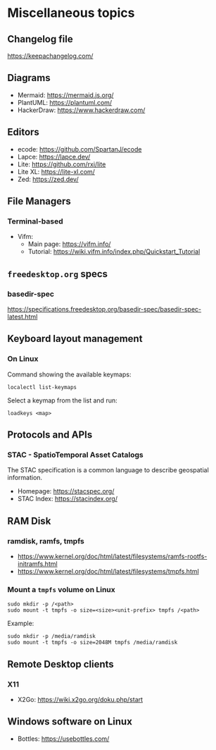 # Miscellaneous topics

## Changelog file

<https://keepachangelog.com/>

## Diagrams

- Mermaid: <https://mermaid.js.org/>
- PlantUML: <https://plantuml.com/>
- HackerDraw: <https://www.hackerdraw.com/>

## Editors

- ecode: <https://github.com/SpartanJ/ecode>
- Lapce: <https://lapce.dev/>
- Lite: <https://github.com/rxi/lite>
- Lite XL: <https://lite-xl.com/>
- Zed: <https://zed.dev/>

## File Managers

### Terminal-based

- Vifm:
  - Main page: <https://vifm.info/>
  - Tutorial: <https://wiki.vifm.info/index.php/Quickstart_Tutorial>

## `freedesktop.org` specs

### basedir-spec

<https://specifications.freedesktop.org/basedir-spec/basedir-spec-latest.html>

## Keyboard layout management

### On Linux

Command showing the available keymaps:

```text
localectl list-keymaps
```

Select a keymap from the list and run:

```text
loadkeys <map>
```

## Protocols and APIs

### STAC - SpatioTemporal Asset Catalogs

The STAC specification is a common language to describe geospatial information.

- Homepage: <https://stacspec.org/>
- STAC Index: <https://stacindex.org/>

## RAM Disk

### ramdisk, ramfs, tmpfs

- <https://www.kernel.org/doc/html/latest/filesystems/ramfs-rootfs-initramfs.html>
- <https://www.kernel.org/doc/html/latest/filesystems/tmpfs.html>

### Mount a `tmpfs` volume on Linux

```text
sudo mkdir -p /<path>
sudo mount -t tmpfs -o size=<size><unit-prefix> tmpfs /<path>
```

Example:

```text
sudo mkdir -p /media/ramdisk
sudo mount -t tmpfs -o size=2048M tmpfs /media/ramdisk
```

## Remote Desktop clients

### X11

- X2Go: <https://wiki.x2go.org/doku.php/start>

## Windows software on Linux

- Bottles: <https://usebottles.com/>

